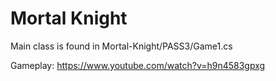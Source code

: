 # Mortal Knight

Main class is found in Mortal-Knight/PASS3/Game1.cs

Gameplay: https://www.youtube.com/watch?v=h9n4583gpxg 
